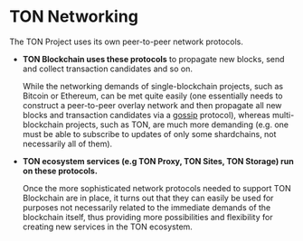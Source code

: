 # TON Networking

The TON Project uses its own peer-to-peer network protocols.

- **TON Blockchain uses these protocols** to propagate new blocks, send and collect transaction candidates and so on.

  While the networking demands of single-blockchain projects, such as Bitcoin or Ethereum, can be met quite easily (one essentially needs to construct
  a peer-to-peer overlay network and then propagate all new blocks and
  transaction candidates via a [gossip](https://en.wikipedia.org/wiki/Gossip_protocol) protocol), whereas multi-blockchain projects, such
  as TON, are much more demanding (e.g. one must be able to
  subscribe to updates of only some shardchains, not necessarily all of them).


- **TON ecosystem services (e.g TON Proxy, TON Sites, TON Storage) run on these protocols.**

  Once the more sophisticated network protocols needed
  to support TON Blockchain are in place, it turns out that they can easily
  be used for purposes not necessarily related to the immediate demands of the
blockchain itself, thus providing more possibilities and flexibility for creating
  new services in the TON ecosystem.

